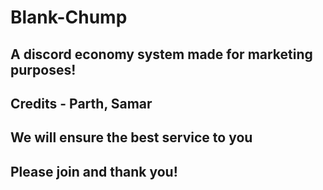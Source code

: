 # Blank-Chump
## A discord economy system made for marketing purposes!
## Credits - Parth, Samar
## We will ensure the best service to you
## Please join and thank you!
